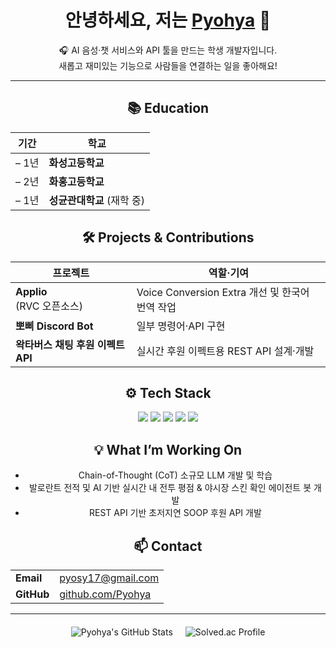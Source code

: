 <div align="center">

<h1>안녕하세요, 저는 <a href="https://github.com/Pyohya">Pyohya</a> 👋</h1>

<p>
  🎧 AI 음성·챗 서비스와 API 툴을 만드는 학생 개발자입니다.<br/>
  새롭고 재미있는 기능으로 사람들을 연결하는 일을 좋아해요!
</p>

---

## 📚 Education
| 기간 | 학교 |
|------|------|
| – 1년 | **화성고등학교** |
| – 2년 | **화홍고등학교** |
| – 1년 | **성균관대학교** (재학 중) |

## 🛠️ Projects & Contributions
| 프로젝트 | 역할·기여 |
|----------|-----------|
| **Applio** <br/>(RVC 오픈소스) | Voice Conversion Extra 개선 및 한국어 번역 작업 |
| **뽀삐 Discord Bot** | 일부 명령어·API 구현 |
| **왁타버스 채팅 후원 이펙트 API** | 실시간 후원 이펙트용 REST API 설계·개발 |

## ⚙️ Tech Stack
<!-- 적절히 수정·추가하세요 -->
<img src="https://img.shields.io/badge/Python-3776AB?style=flat&logo=python&logoColor=white"/>
<img src="https://img.shields.io/badge/JavaScript-F7DF1E?style=flat&logo=javascript&logoColor=black"/>
<img src="https://img.shields.io/badge/Node.js-339933?style=flat&logo=node.js&logoColor=white"/>
<img src="https://img.shields.io/badge/FastAPI-009688?style=flat&logo=fastapi&logoColor=white"/>
<img src="https://img.shields.io/badge/Discord.js-5865F2?style=flat&logo=discord&logoColor=white"/>

## 💡 What I’m Working On
- Chain-of-Thought (CoT) 소규모 LLM 개발 및 학습
- 발로란트 전적 및 AI 기반 실시간 내 전투 평점 & 야시장 스킨 확인 에이전트 봇 개발
- REST API 기반 초저지연 SOOP 후원 API 개발

## 📫 Contact
|  |  |
|--|--|
| **Email** | <pyosy17@gmail.com> |
| **GitHub** | [github.com/Pyohya](https://github.com/Pyohya) |

---

<!-- GitHub Stats + Solved.ac Profile (same line) -->
<div style="display: flex; justify-content: center; gap: 20px; margin: 20px 0;">
  <img src="https://github-readme-stats.vercel.app/api?username=Pyohya&show_icons=true&theme=tokyonight" alt="Pyohya's GitHub Stats" />
  <img src="http://mazassumnida.wtf/api/v2/generate_badge?boj=pyohya" alt="Solved.ac Profile" />
</div>

</div>
